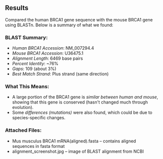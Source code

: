 ##  Results

Compared the human BRCA1 gene sequence with the mouse BRCA1 gene using BLASTn. Below is a summary of what we found:

###  BLAST Summary:
- *Human BRCA1 Accession*: NM_007294.4
- *Mouse BRCA1 Accession*: U36475.1
- *Alignment Length*: 6469 base pairs
- *Percent Identity*: ~76%
- *Gaps*: 109 (about 3%)
- *Best Match Strand*: Plus strand (same direction)

###  What This Means:
- A large portion of the BRCA1 gene is *similar between human and mouse*, showing that this gene is conserved (hasn't changed much through evolution).
- Some *differences (mutations)* were also found, which could be due to species-specific changes.

###  Attached Files:
- Mus musculus BRCA1 mRNA(aligned).fasta – contains aligned sequences in fasta format
- alignment_screenshot.jpg – image of BLAST alignment from NCBI
